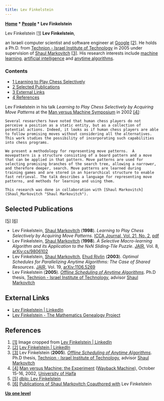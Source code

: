 ```yaml
---
title: Lev Finkelstein
---
```

**[Home](Home "Home") \* [People](People "People") \* Lev Finkelstein**



 [](https://www.linkedin.com/in/lev-finkelstein-2836b3/) Lev Finkelstein <a id="cite-note-1" href="#cite-ref-1">[1]</a> 
**Lev Finkelstein**,  

an Israeli computer scientist and software engineer at [Google](https://en.wikipedia.org/wiki/Google) <a id="cite-note-2" href="#cite-ref-2">[2]</a>. 
He holds a Ph.D. from [Technion - Israel Institute of Technology](https://en.wikipedia.org/wiki/Technion_%E2%80%93_Israel_Institute_of_Technology) in 2005 under supervision of [Shaul Markovitch](Shaul_Markovitch "Shaul Markovitch") <a id="cite-note-3" href="#cite-ref-3">[3]</a>. 
His research interests include [machine learning](Learning "Learning"), [artificial intelligence](Artificial_Intelligence "Artificial Intelligence") and [anytime algorithms](https://en.wikipedia.org/wiki/Anytime_algorithm). 



### Contents


* [1 Learning to Play Chess Selectively](#learning-to-play-chess-selectively)
* [2 Selected Publications](#selected-publications)
* [3 External Links](#external-links)
* [4 References](#references)






Lev Finkelstein in his talk *Learning to Play Chess Selectively by Acquiring Move Patterns* at the [Man versus Machine Symposium](Kasparov_versus_Deep_Junior_2003#Symposium "Kasparov versus Deep Junior 2003") in 2002 <a id="cite-note-4" href="#cite-ref-4">[4]</a>:




```
Several researchers have noted that human chess players do not perceive a position as a static entity, but as a collection of potential actions. Indeed, it looks as if human chess players are able to follow promising moves without considering all the alternatives. This work studies the possibility of incorporating such capabilities into chess programs.

```


```
We present a methodology for representing move patterns.  A movepattern is a structure consisting of a board pattern and a move that can be applied in that pattern. Move patterns are used for selecting promising branches of the search tree, allowing a narrower, and therefore deeper, search. Move patterns are learned during training games and are stored in an hierarchical structure to enable fast retrieval. The talk describes a language for representing move patterns, and methods for learning and using them.

```


```
This research was done in collaboration with [Shaul Markovitch](Shaul_Markovitch "Shaul Markovitch"). 

```

## Selected Publications


<a id="cite-note-5" href="#cite-ref-5">[5]</a>
<a id="cite-note-6" href="#cite-ref-6">[6]</a>



* Lev Finkelstein, [Shaul Markovitch](Shaul_Markovitch "Shaul Markovitch") (**1998**). *Learning to Play Chess Selectively by Acquiring Move Patterns.* [ICCA Journal, Vol. 21, No. 2](ICGA_Journal#21_2 "ICGA Journal"), [pdf](http://www.cs.technion.ac.il/%7Eshaulm/papers/pdf/Finkelstein-Markovitch-icca1998.pdf)
* Lev Finkelstein, [Shaul Markovitch](Shaul_Markovitch "Shaul Markovitch") (**1998**). *A Selective Macro-learning Algorithm and its Application to the NxN Sliding-Tile Puzzle*. [JAIR](https://en.wikipedia.org/wiki/Journal_of_Artificial_Intelligence_Research), Vol. 8, [arXiv:cs/9806102](https://arxiv.org/abs/cs/9806102)
* Lev Finkelstein, [Shaul Markovitch](Shaul_Markovitch "Shaul Markovitch"), [Ehud Rivlin](Mathematician#ERivlin "Mathematician") (**2003**). *Optimal Schedules for Parallelizing Anytime Algorithms: The Case of Shared Resources*. [JAIR](https://en.wikipedia.org/wiki/Journal_of_Artificial_Intelligence_Research), Vol. 19, [arXiv:1106.5269](https://arxiv.org/abs/1106.5269)
* Lev Finkelstein (**2005**). *[Offline Scheduling of Anytime Algorithms](http://www.graduate.technion.ac.il/Theses/Abstracts.asp?Id=10988)*. Ph.D thesis, [Technion - Israel Institute of Technology](https://en.wikipedia.org/wiki/Technion_%E2%80%93_Israel_Institute_of_Technology), advisor [Shaul Markovitch](Shaul_Markovitch "Shaul Markovitch")


## External Links


* [Lev Finkelstein | LinkedIn](https://www.linkedin.com/in/lev-finkelstein-2836b3/)
* [Lev Finkelstein - The Mathematics Genealogy Project](https://www.mathgenealogy.org/id.php?id=102950)


## References


1. <a id="cite-ref-1" href="#cite-note-1">[1]</a> Image cropped from [Lev Finkelstein | LinkedIn](https://www.linkedin.com/in/lev-finkelstein-2836b3/)
2. <a id="cite-ref-2" href="#cite-note-2">[2]</a> [Lev Finkelstein | LinkedIn](https://www.linkedin.com/in/lev-finkelstein-2836b3/)
3. <a id="cite-ref-3" href="#cite-note-3">[3]</a> Lev Finkelstein (**2005**). *[Offline Scheduling of Anytime Algorithms](http://www.graduate.technion.ac.il/Theses/Abstracts.asp?Id=10988)*. Ph.D thesis, [Technion - Israel Institute of Technology](https://en.wikipedia.org/wiki/Technion_%E2%80%93_Israel_Institute_of_Technology), advisor [Shaul Markovitch](Shaul_Markovitch "Shaul Markovitch")
4. <a id="cite-ref-4" href="#cite-note-4">[4]</a> [Man versus Machine: the Experiment](https://web.archive.org/web/20040901055908/http://www.cri.haifa.ac.il/events/2002/kasparov/finkelstein_abstract.htm) ([Wayback Machine](https://en.wikipedia.org/wiki/Wayback_Machine)), October 15-16, 2002, [University of Haifa](https://en.wikipedia.org/wiki/University_of_Haifa)
5. <a id="cite-ref-5" href="#cite-note-5">[5]</a> [dblp: Lev Finkelstein](https://dblp.uni-trier.de/pers/hd/f/Finkelstein:Lev)
6. <a id="cite-ref-6" href="#cite-note-6">[6]</a> [Publications of Shaul Markovitch Coauthored with](http://www.cs.technion.ac.il/%7Eshaulm/papers/coauthor/Lev-Finkelstein.html) Lev Finkelstein

**[Up one level](People "People")**







 
